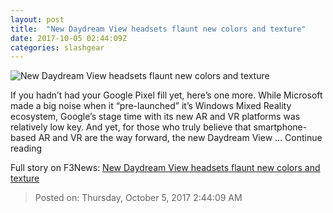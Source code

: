 ```yaml
---
layout: post
title:  "New Daydream View headsets flaunt new colors and texture"
date: 2017-10-05 02:44:09Z
categories: slashgear
---
```


![New Daydream View headsets flaunt new colors and texture](https://c.slashgear.com/wp-content/uploads/2017/10/new-daydream-view.jpg)

If you hadn’t had your Google Pixel fill yet, here’s one more. While Microsoft made a big noise when it “pre-launched” it’s Windows Mixed Reality ecosystem, Google’s stage time with its new AR and VR platforms was relatively low key. And yet, for those who truly believe that smartphone-based AR and VR are the way forward, the new Daydream View … Continue reading


Full story on F3News: [New Daydream View headsets flaunt new colors and texture](http://www.f3nws.com/n/ZSzxqD)

> Posted on: Thursday, October 5, 2017 2:44:09 AM
